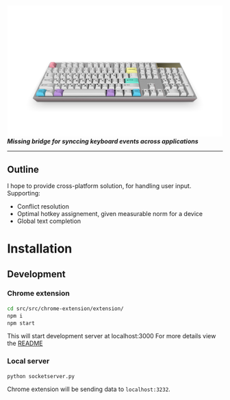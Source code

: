 ![](res/keyboard.png)
__*Missing bridge for synccing keyboard events across applications*__

---
## Outline
I hope to provide cross-platform solution, for handling user input. 
Supporting:
 - Conflict resolution
 - Optimal hotkey assignement, given measurable norm for a device
 - Global text completion


# Installation


## Development

### Chrome extension
```bash
cd src/src/chrome-extension/extension/
npm i
npm start
```
This will start development server at localhost:3000 
For more details view the [README](src/chrome-extension/extension/README.md)

### Local server
```
python socketserver.py
```

Chrome extension will be sending data to `localhost:3232`.

